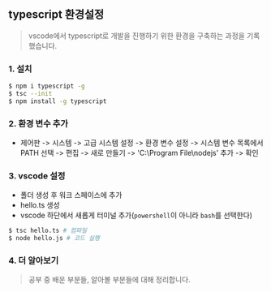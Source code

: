 ## typescript 환경설정

> vscode에서 typescript로 개발을 진행하기 위한 환경을 구축하는 과정을 기록했습니다.



### 1. 설치

```bash
$ npm i typescript -g
$ tsc --init
$ npm install -g typescript
```



### 2. 환경 변수 추가

- 제어판 -> 시스템 -> 고급 시스템 설정 -> 환경 변수 설정 -> 시스템 변수 목록에서 PATH 선택 -> 편집 -> 새로 만들기 -> 'C:\Program File\nodejs' 추가 -> 확인



### 3. vscode 설정

- 폴더 생성 후 워크 스페이스에 추가
- hello.ts 생성
- vscode 하단에서 새롭게 터미널 추가(`powershell`이 아니라 `bash`를 선택한다)

```bash
$ tsc hello.ts # 컴파일
$ node hello.js # 코드 실행
```



### 4. 더 알아보기

> 공부 중 배운 부분들, 알아볼 부분들에 대해 정리합니다.



